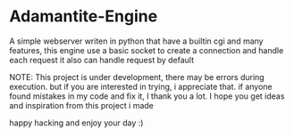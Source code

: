 # Adamantite-Engine
A simple webserver writen in python that have a builtin cgi and many features, this engine use a basic socket to create a connection and handle each request
it also can handle request by default



NOTE: This project is under development, there may be errors during execution. 
      but if you are interested in trying, i appreciate that.
      if anyone found mistakes in my code and fix it, I thank you a lot.
      I hope you get ideas and inspiration from this project i made
      
      
happy hacking and enjoy your day :)
